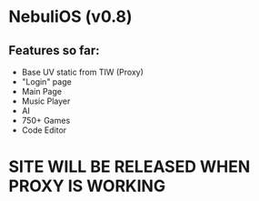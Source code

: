 # NebuliOS (v0.8)

## Features so far:
* Base UV static from TIW (Proxy)
* "Login" page
* Main Page
* Music Player
* AI
* 750+ Games
* Code Editor

# SITE WILL BE RELEASED WHEN PROXY IS WORKING
